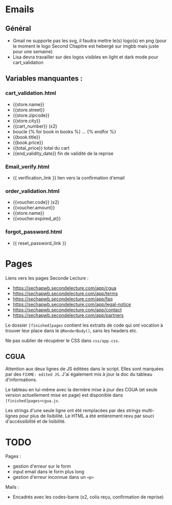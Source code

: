 # Emails

## Général
- Gmail ne supporte pas les svg, il faudra mettre le(s) logo(s) en png (pour le moment le logo Second Chapitre est hebergé sur imgbb mais juste pour une semaine)
- Lisa devra travailler sur des logos visibles en light et dark mode pour cart_validation

## Variables manquantes : 

### cart_validation.html
- {{store.name}}
- {{store.street}}
- {{store.zipcode}}
- {{store.city}}
- {{cart_number}} (x2)
- boucle {% for book in books %} ... {% endfor %} 
- {{book.title}}
- {{book.price}}
- {{total_price}} total du cart
- {{end_validity_date}} fin de validité de la reprise

### Email_verify.html
- {{ verification_link }} lien vers la confirmation d'email

### order_validation.html
- {{voucher.code}} (x2)
- {{voucher.amount}} 
- {{store.name}}
- {{voucher.expired_at}}

### forgot_password.html
- {{ reset_password_link }}

# Pages

Liens vers les pages Seconde Lecture :
- https://sechapwb.secondelecture.com/app/cgua
- https://sechapwb.secondelecture.com/app/terms
- https://sechapwb.secondelecture.com/app/faq
- https://sechapwb.secondelecture.com/app/legal-notice
- https://sechapwb.secondelecture.com/app/contact
- https://sechapwb.secondelecture.com/app/partners

Le dossier `[finished]pages` contient les extraits de code qui ont vocation à trouver leur place dans le `@RenderBody()`, sans les headers etc.

Ne pas oublier de récupérer le CSS dans `css/app.css`.

## CGUA

Attention aux deux lignes de JS éditées dans le script. Elles sont marquées par des `FIXME: edited JS`.
J'ai également mis à jour la doc du tableau d'informations.

Le tableau en lui-même avec la dernière mise à jour des CGUA (et seule version actuellement mise en page) est disponible dans `[finished]pages>cgua.js`.

Les strings d'une seule ligne ont été remplacées par des strings multi-lignes pour plus de lisibilité. Le HTML a été entièrement revu par souci d'accéssibilité et de lisibilité.



# TODO
Pages : 
- gestion d'erreur sur le form
- input email dans le form plus long
- gestion d'erreur inconnue dans un `<p>`

Mails : 
- Encadrés avec les codes-barre (x2, colis reçu, confirmation de reprise)

